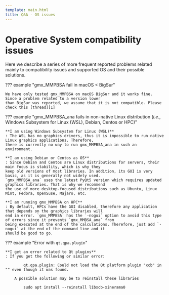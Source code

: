 ```yaml
---
template: main.html
title: Q&A - OS issues
---
```


# Operative System compatibility issues
Here we describe a series of more frequent reported problems related mainly to compatibility issues and 
supported OS and their possible solutions.

??? example "gmx_MMPBSA fail in macOS < BigSur"
    
    We have only tested gmx_MMPBSA on macOS BigSur and it works fine. Since a problem related to a version lower 
    than BigSur was reported, we assume that it is not compatible. Please check this [thread][1]

??? example "gmx_MMPBSA_ana fails in non-native Linux distribution (_i.e._, Windows Subsystem for Linux (WSL), Debian, Centos or HPC)"

    **I am using Windows Subsystem for Linux (WSL)**
    : The WSL has no graphics drivers, thus it is impossible to run native Linux graphics applications. Therefore, 
    there is currently no way to run gmx_MMPBSA_ana in such an environment.

    **I am using Debian or Centos as OS**
    : Since Debian and Centos are Linux distributions for servers, their main focus is stability, which is why they 
    keep old versions of most libraries. In addition, its GUI is very basic, as it is generally not widely used. 
    `gmx_MMPBSA_ana` uses the latest PyQt5 version which requires updated graphics libraries. That is why we recommend 
    the use of more desktop-focused distributions such as Ubuntu, Linux Mint, Fedora, OpenSuse, Majaro, etc.
    
    **I am running gmx_MMPBSA on HPC**
    : By default, HPCs have the GUI disabled, therefore any application that depends on the graphics libraries will 
    end in error. `gmx_MMPBSA` has the `-nogui` option to avoid this type of errors since it prevents `gmx_MMBSA_ana` from 
    being executed at the end of the calculations. Therefore, just add `-nogui` at the end of the command line and it
    should be good to go.
    
??? example "Error with `qt.qpa.plugin`"

    **I get an error related to Qt plugins**
    : If you get the following or similar error:

            qt.qpa.plugin: Could not load the Qt platform plugin "xcb" in "" even though it was found.
    
        A possible solution may be to reinstall these libraries
            
            sudo apt install --reinstall libxcb-xinerama0


  [1]: https://groups.google.com/g/gmx_mmpbsa/c/bk-PZl4hZzo